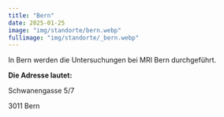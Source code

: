 ```yaml
---
title: "Bern"
date: 2025-01-25
image: "img/standorte/bern.webp"
fullimage: "img/standorte/_bern.webp"
---
```

In Bern werden die Untersuchungen bei MRI Bern durchgeführt. 

**Die Adresse lautet:**

Schwanengasse 5/7

3011 Bern